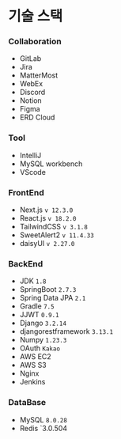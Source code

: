 # 기술 스택

### Collaboration

- GitLab
- Jira
- MatterMost
- WebEx
- Discord
- Notion
- Figma
- ERD Cloud

### Tool

- IntelliJ
- MySQL workbench
- VScode

### FrontEnd

- Next.js `v 12.3.0`
- React.js `v 18.2.0`
- TailwindCSS `v 3.1.8`
- SweetAlert2 `v 11.4.33`
- daisyUI `v 2.27.0`

### BackEnd

- JDK `1.8`
- SpringBoot `2.7.3`
- Spring Data JPA `2.1`
- Gradle `7.5`
- JJWT `0.9.1`
- Django `3.2.14`
- djangorestframework `3.13.1`
- Numpy `1.23.3`
- OAuth `Kakao`
- AWS EC2 
- AWS S3 
- Nginx 
- Jenkins 

### DataBase

- MySQL `8.0.28`
- Redis `3.0.504
